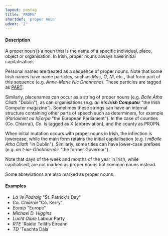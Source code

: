 ```yaml
---
layout: postag
title: 'PROPN'
shortdef: 'proper noun'
udver: '2'
---
```


#### Description

A proper noun is a noun that is the name of a specific individual, place, object or organisation. In Irish, proper nouns always have initial capitalisation. 

Personal names are treated as a sequence of proper nouns. Note that some Irish names have name particles, such as _Mac_, _Ó_, _Ní_, etc., that form part of this sequence (e.g. _Anne-Marie Nic Dhonncha_). These particles are tagged as [PART]().

Similarly, placenames can occur as a string of proper nouns (e.g. _Baile Átha Cliath_ "Dublin"), as can organisations (e.g. _an iris <b>Irish Computer</b>_ "the Irish Computer magazine"). Sometimes these strings can have an internal structure containing other parts of speech such as determiners, for example (_Parlaimint na hEorpa_ "the European Parliament").
In the case of counties (Co. Chiarraí), _Co._ is tagged as X (abbreviation), and the county as PROPN.

When initial mutation occurs with proper nouns in Irish, the inflection is lowercase, while the main form retains the initial capitalisation (e.g. _i mBaile Átha Cliath_ "in Dublin"). Similarly, some titles can have lower-case prefixes (e.g. _an t-iar-Ghobharnóir_ "the former Governor").

Note that days of the week and months of the year in Irish, while capitialised, are not marked as proper nouns but common nouns instead.

Some abreviations are also marked as proper nouns. 

#### Examples

* _Lá 'le Pádraig_ "St. Patrick's Day"
* _Co. Chiarraí_ "Co. Kerry"
* _Eoraip_ "Europe"
* _Michael D. Higgins_
* _Lucht Oibre_ Labour Party
* _RTE_ 'Raidió Teilifís Éireann
* _TD_ 'Teachta Dála'
<!-- Interlanguage links updated So kvě 14 19:01:55 CEST 2022 -->
